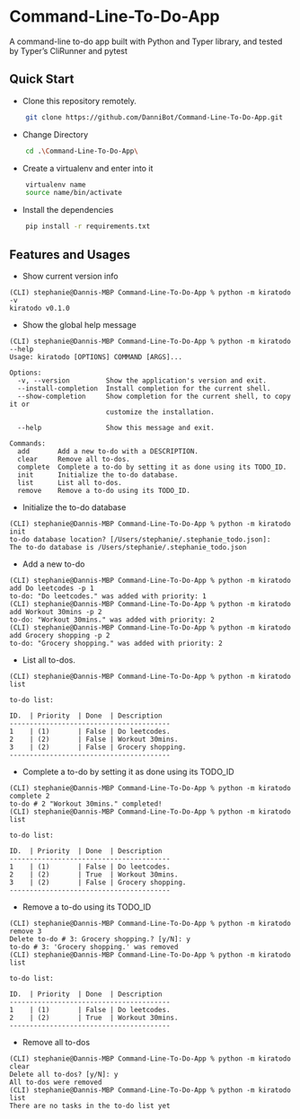 # Command-Line-To-Do-App
A command-line to-do app built with Python and Typer library, and tested by Typer’s CliRunner and pytest

## Quick Start
- Clone this repository remotely.
```bash
    git clone https://github.com/DanniBot/Command-Line-To-Do-App.git
```
- Change Directory
```bash
    cd .\Command-Line-To-Do-App\
```
- Create a virtualenv and enter into it
```bash
    virtualenv name
    source name/bin/activate
```
- Install the dependencies
```bash
    pip install -r requirements.txt
```

## Features and Usages

* Show current version info
```shell
(CLI) stephanie@Dannis-MBP Command-Line-To-Do-App % python -m kiratodo -v
kiratodo v0.1.0
```

* Show the global help message
```shell
(CLI) stephanie@Dannis-MBP Command-Line-To-Do-App % python -m kiratodo --help
Usage: kiratodo [OPTIONS] COMMAND [ARGS]...

Options:
  -v, --version         Show the application's version and exit.
  --install-completion  Install completion for the current shell.
  --show-completion     Show completion for the current shell, to copy it or
                        customize the installation.

  --help                Show this message and exit.

Commands:
  add       Add a new to-do with a DESCRIPTION.
  clear     Remove all to-dos.
  complete  Complete a to-do by setting it as done using its TODO_ID.
  init      Initialize the to-do database.
  list      List all to-dos.
  remove    Remove a to-do using its TODO_ID.
```

* Initialize the to-do database
```shell
(CLI) stephanie@Dannis-MBP Command-Line-To-Do-App % python -m kiratodo init  
to-do database location? [/Users/stephanie/.stephanie_todo.json]: 
The to-do database is /Users/stephanie/.stephanie_todo.json
```

* Add a new to-do 
```shell
(CLI) stephanie@Dannis-MBP Command-Line-To-Do-App % python -m kiratodo add Do leetcodes -p 1
to-do: "Do leetcodes." was added with priority: 1
(CLI) stephanie@Dannis-MBP Command-Line-To-Do-App % python -m kiratodo add Workout 30mins -p 2
to-do: "Workout 30mins." was added with priority: 2
(CLI) stephanie@Dannis-MBP Command-Line-To-Do-App % python -m kiratodo add Grocery shopping -p 2 
to-do: "Grocery shopping." was added with priority: 2
```

* List all to-dos.
```shell
(CLI) stephanie@Dannis-MBP Command-Line-To-Do-App % python -m kiratodo list                     

to-do list:

ID.  | Priority  | Done  | Description  
----------------------------------------
1    | (1)       | False | Do leetcodes.
2    | (2)       | False | Workout 30mins.
3    | (2)       | False | Grocery shopping.
----------------------------------------
```

* Complete a to-do by setting it as done using its TODO_ID
```shell
(CLI) stephanie@Dannis-MBP Command-Line-To-Do-App % python -m kiratodo complete 2
to-do # 2 "Workout 30mins." completed!
(CLI) stephanie@Dannis-MBP Command-Line-To-Do-App % python -m kiratodo list      

to-do list:

ID.  | Priority  | Done  | Description  
----------------------------------------
1    | (1)       | False | Do leetcodes.
2    | (2)       | True  | Workout 30mins.
3    | (2)       | False | Grocery shopping.
----------------------------------------
```

* Remove a to-do using its TODO_ID
```shell
(CLI) stephanie@Dannis-MBP Command-Line-To-Do-App % python -m kiratodo remove 3  
Delete to-do # 3: Grocery shopping.? [y/N]: y
to-do # 3: 'Grocery shopping.' was removed
(CLI) stephanie@Dannis-MBP Command-Line-To-Do-App % python -m kiratodo list      

to-do list:

ID.  | Priority  | Done  | Description  
----------------------------------------
1    | (1)       | False | Do leetcodes.
2    | (2)       | True  | Workout 30mins.
----------------------------------------
```

* Remove all to-dos
```shell
(CLI) stephanie@Dannis-MBP Command-Line-To-Do-App % python -m kiratodo clear   
Delete all to-dos? [y/N]: y
All to-dos were removed
(CLI) stephanie@Dannis-MBP Command-Line-To-Do-App % python -m kiratodo list 
There are no tasks in the to-do list yet
```












